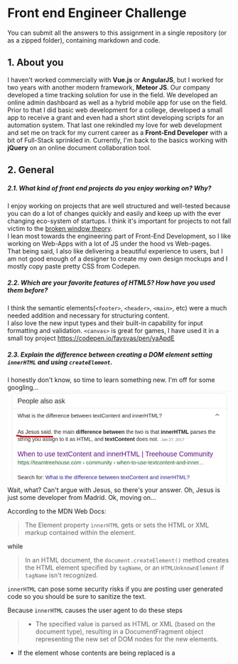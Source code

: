 # Front end Engineer Challenge

You can submit all the answers to this assignment in a single repository (or as a zipped folder), containing markdown and code.

## 1. About you

I haven't worked commercially with **Vue.js** or **AngularJS**, but I worked for two years with another modern framework, **Meteor JS**. Our company developed a time tracking solution for use in the field. We developed an online admin dashboard as well as a hybrid mobile app for use on the field.  
Prior to that I did basic web development for a college, developed a small app to receive a grant and even had a short stint developing scripts for an automation system. That last one rekindled my love for web development and set me on track for my current career as a **Front-End Developer** with a bit of Full-Stack sprinkled in.
Currently, I'm back to the basics working with **jQuery** on an online document collaboration tool.  

## 2. General

##### 2.1. What kind of front end projects do you enjoy working on? Why?

I enjoy working on projects that are well structured and well-tested because you can do a lot of changes quickly and easily and keep up with the ever changing eco-system of startups. I think it's important for projects to not fall victim to the [broken window theory](https://en.wikipedia.org/wiki/Broken_windows_theory).  
I lean most towards the engineering part of Front-End Development, so I like working on Web-Apps with a lot of JS under the hood vs Web-pages.  
That being said, I also like delivering a beautiful experience to users, but I am not good enough of a designer to create my own design mockups and I mostly copy paste pretty CSS from Codepen.  

##### 2.2. Which are your favorite features of HTML5? How have you used them before?

I think the semantic elements(`<footer>`, `<header>`, `<main>`, etc) were a much needed addition and necessary for structuring content.  
I also love the new input types and their built-in capability for input formatting and validation.
`<canvas>` is great for games, I have used it in a small toy project https://codepen.io/faysvas/pen/yaApdE

##### 2.3. Explain the difference between creating a DOM element setting `innerHTML` and using `createElement`.

I honestly don't know, so time to learn something new. I'm off for some googling...
![JesusSays](./images/jesussays.jpg)
Wait, what? Can't argue with Jesus, so there's your answer.
Oh, Jesus is just some developer from Madrid. Ok, moving on...

According to the MDN Web Docs:

> The Element property `innerHTML` gets or sets the HTML or XML markup contained within the element.

while

> In an HTML document, the `document.createElement()` method creates the HTML element specified by `tagName`, or an `HTMLUnknownElement` if `tagName` isn't recognized.

`innerHTML` can pose some security risks if you are posting user generated code so you should be sure to sanitize the text.

Because `innerHTML` causes the user agent to do these steps

> -   The specified value is parsed as HTML or XML (based on the document type), resulting in a DocumentFragment object representing the new set of DOM nodes for the new elements.

-   If the element whose contents are being replaced is a <template> element, then the <template> element's content attribute is replaced with the new DocumentFragment created in step 1.
-   For all other elements, the element's contents are replaced with the nodes in the new DocumentFragment.

It may be better to user `createElement` because it preserves existing references to DOM elements and event handlers when appending elements.
`createElement` may also be faster when adding a lot of elements, because the browser doesn't have to do all the steps described above.

##### 2.4. Compare two-way data binding vs one-way data flow.

-   **One-way data flow** means that the model is the single source of truth and data flows from the model to the view(UI).
    When the UI is changed (ex. through user input), an event is triggered that notifies the model of the change, and the model decides if it will change the app's state.

-   **Two-way data binding** means that the UI and model are connected and update each other automatically.

Two-way data binding might seem more convenient (and require less code), but that is probably only true for connected elements in small, self-contained components. Two-way data binding between multiple components may cause confusion and be more difficult to debug, especially in larger applications.  
If you have two-way data binding between numerous components in a large application, you can not be sure about the state in any given moment. Whereas with one-way data flow you just need to check your state object.

##### 2.5. Why is asynchronous programming important in JavaScript?

**JavaScript** is mainly used for highly reactive web apps that include a lot of user interaction and run on all sorts of devices. The web involves a lot of delay and waiting (especially when you have a slow connection. With asynchronous programming, script execution doesn't need to be blocked while you're waiting for something that takes a lot of time, like a server or user response.  
So asynchronous programming allows you, for example, to fetch and display one paragraph of content for your user to read while the rest of the content is loading.  
JavaScript is a synchronous, single-threaded language by default but various browser APIs provide us with the much needed asynchronicity.

## 3. Styling

Given the HTML file **front-end/q3/q3.html**, implement the styling so the page matches the image below.

![Styling](./front-end/q3/images/result.jpg 'Styling')

#### Bonus

-   Implement styling rules that consider different screen sizes.

**Notes:**

-   The footer should stick to the bottom when scrolling. - **DONE**
-   You can, and should, use a CSS pre-processor, such as SASS or LESS. - **DONE**

## 4. SPA

Using Vue.js or AngularJS, implement an SPA that gets information from a server (explained below) and has the following pages:

### Books list

Display all available books returned from the API. - **DONE**

-   Synopsis should be truncated at 200 characters. - **DONE**
-   Book's title and cover should link to the book's individual page. - **DONE**
-   Though the upvote functionality is not required, the upvote state should be represented. - **DONE**

![Books list](./front-end/q4/images/books-list.png 'Books list')

### Book page

Display a single book information, highlighting the cover and displaying the full synopsis. - **DONE**

![Book page](./front-end/q4/images/book.png 'Book page')

The upvote functionality is **not** required, the UI should only reflect if a book has been upvoted yet or not. - **DONE**
For this question, you **don't** have to replicate the example screens above, feel free to implement any design that you'd like.

**Important notes:**

-   Add test coverage as you see fit; - **DONE**
-   You may use TypeScript instead of plain JS; - **JUST USED JS**
-   Use a CSS pre-processor; - **DONE**
-   Your app must be responsible for all of it's dependencies and they should be installed via `yarn` or `npm install`. The app must run by using either `yarn start` or `npm start`. - **DONE**

#### Bonus

-   Implement text search on the books list (for title and synopsis) - Add filter on top - **DONE only for title**
-   Add pagination on the books list - Have a button where user picks how many books he wants to see
-   Add a comments section on the book page - Allow user to add comment but not save them anywhere when app closes

### Server

In order to solve this problem, a simple server is provided, which you should use to get the data.
Head into `front-end/q4/server` and install the server dependencies using:

```bash
yarn install
```

or

```bash
npm install
```

Run the server using:

```bash
yarn server
```

or

```bash
npm run server
```

The server should be running on port `3000`.

#### Available routes

#### http://localhost:3000/books

Returns a list of books, with their info.

#### http://localhost:3000/books/SLUG

Returns the book information for the given SLUG (404 otherwise).

## Instructions for Q4

### SPA

The project is located in `q4/vuejs-books`.

Install dependencies with

```bash
npm install
```

and start the app with

```bash
npm start
```

## Tests

With the **book server** and **project server** still running, you can run some tests.

I used **Cypress** for **E2E** tests. You can start them up with

```bash
npm run e2e-tests
```

and you can run some **Jest** **Unit** tests in the console with

```bash
npm run unit-tests
```

